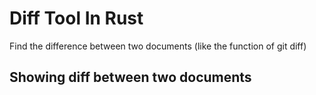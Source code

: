 # Diff Tool In Rust

Find the difference between two documents (like the function of git diff)

## Showing diff between two documents
